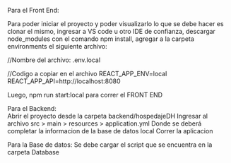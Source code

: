Para el Front End:

Para poder iniciar el proyecto y poder visualizarlo lo que se debe hacer es clonar el mismo, ingresar a VS code u otro IDE de confianza, descargar node_modules con el comando npm install, agregar a la carpeta environments el siguiente archivo:

//Nombre del archivo: 
.env.local 

//Codigo a copiar en el archivo
REACT_APP_ENV=local
REACT_APP_API=http://localhost:8080 

Luego, npm run start:local para correr el FRONT END 

Para el Backend:  
Abrir el proyecto desde la carpeta backend/hospedajeDH 
Ingresar al archivo src > main > resources > application.yml 
Donde se deberá completar la informacion de la base de datos local
Correr la aplicacion

Para la Base de datos:
Se debe cargar el script que se encuentra en la carpeta Database


